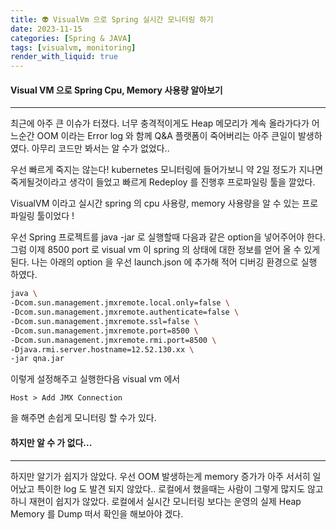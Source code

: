 ```yaml
---
title: 👽 VisualVm 으로 Spring 실시간 모니터링 하기
date: 2023-11-15
categories: [Spring & JAVA]
tags: [visualvm, monitoring]
render_with_liquid: true
---
```

#### Visual VM 으로 Spring Cpu, Memory 사용량 알아보기
---
최근에 아주 큰 이슈가 터졌다. 너무 충격적이게도 Heap 메모리가 계속 올라가다가 어느순간 OOM 이라는 Error log 와 함께 Q&A 플랫폼이 죽어버리는 아주 큰일이 발생하였다. 아무리 코드만 봐서는 알 수가 없었다..

우선 빠르게 죽지는 않는다! kubernetes 모니터링에 들어가보니 약 2일 정도가 지나면 죽게될것이라고 생각이 들었고 빠르게 Redeploy 를 진행후 프로파일링 툴을 깔았다.

VisualVM 이라고 실시간 spring 의 cpu 사용량, memory 사용량을 알 수 있는 프로파일링 툴이었다 !

우선 Spring 프로젝트를 java -jar 로 실행할때 다음과 같은 option을 넣어주어야 한다. 그럼 이제 8500 port 로 visual vm 이 spring 의 상태에 대한 정보를 얻어 올 수 있게 된다.
나는 아래의 option 을 우선 launch.json 에 추가해 적어 디버깅 환경으로 실행 하였다.

```bash
java \
-Dcom.sun.management.jmxremote.local.only=false \
-Dcom.sun.management.jmxremote.authenticate=false \
-Dcom.sun.management.jmxremote.ssl=false \
-Dcom.sun.management.jmxremote.port=8500 \
-Dcom.sun.management.jmxremote.rmi.port=8500 \
-Djava.rmi.server.hostname=12.52.130.xx \
-jar qna.jar
```

이렇게 설정해주고 실행한다음 visual vm 에서 
```
Host > Add JMX Connection 
```
을 해주면 손쉽게 모니터링 할 수가 있다.

#### 하지만 알 수 가 없다...
---
하지만 알기가 쉽지가 않았다. 우선 OOM 발생하는게 memory 증가가 아주 서서히 일어났고 특이한 log 도 발견 되지 않았다.. 
로컬에서 했을때는 사람이 그렇게 많지도 않고 하니 재현이 쉽지가 않았다. 로컬에서 실시간 모니터링 보다는 운영의 실제 Heap Memory 를 Dump 떠서 확인을 해보아야 겠다. 